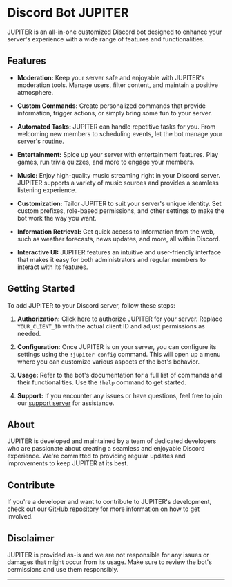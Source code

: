 # Discord Bot JUPITER

JUPITER is an all-in-one customized Discord bot designed to enhance your server's experience with a wide range of features and functionalities.

## Features

- **Moderation:** Keep your server safe and enjoyable with JUPITER's moderation tools. Manage users, filter content, and maintain a positive atmosphere.

- **Custom Commands:** Create personalized commands that provide information, trigger actions, or simply bring some fun to your server.

- **Automated Tasks:** JUPITER can handle repetitive tasks for you. From welcoming new members to scheduling events, let the bot manage your server's routine.

- **Entertainment:** Spice up your server with entertainment features. Play games, run trivia quizzes, and more to engage your members.

- **Music:** Enjoy high-quality music streaming right in your Discord server. JUPITER supports a variety of music sources and provides a seamless listening experience.

- **Customization:** Tailor JUPITER to suit your server's unique identity. Set custom prefixes, role-based permissions, and other settings to make the bot work the way you want.

- **Information Retrieval:** Get quick access to information from the web, such as weather forecasts, news updates, and more, all within Discord.

- **Interactive UI:** JUPITER features an intuitive and user-friendly interface that makes it easy for both administrators and regular members to interact with its features.

## Getting Started

To add JUPITER to your Discord server, follow these steps:

1. **Authorization:** Click [here](https://discord.com/api/oauth2/authorize?client_id=1141595311949754409&permissions=8&scope=bot) to authorize JUPITER for your server. Replace `YOUR_CLIENT_ID` with the actual client ID and adjust permissions as needed.

2. **Configuration:** Once JUPITER is on your server, you can configure its settings using the `!jupiter config` command. This will open up a menu where you can customize various aspects of the bot's behavior.

3. **Usage:** Refer to the bot's documentation for a full list of commands and their functionalities. Use the `!help` command to get started.

4. **Support:** If you encounter any issues or have questions, feel free to join our [support server](https://discord.gg/uW9QCKFzrQ) for assistance.

## About

JUPITER is developed and maintained by a team of dedicated developers who are passionate about creating a seamless and enjoyable Discord experience. We're committed to providing regular updates and improvements to keep JUPITER at its best.

## Contribute

If you're a developer and want to contribute to JUPITER's development, check out our [GitHub repository](https://github.com/mhtajan/Jupiter/) for more information on how to get involved.

## Disclaimer

JUPITER is provided as-is and we are not responsible for any issues or damages that might occur from its usage. Make sure to review the bot's permissions and use them responsibly.

---


